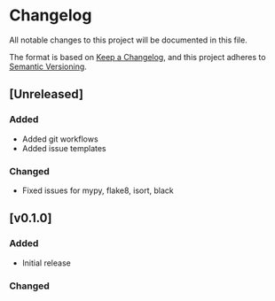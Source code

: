 # Changelog

All notable changes to this project will be documented in this file.

The format is based on [Keep a Changelog](https://keepachangelog.com/en/1.1.0/),
and this project adheres to [Semantic Versioning](https://semver.org/spec/v2.0.0.html).

## [Unreleased]

### Added

- Added git workflows
- Added issue templates

### Changed

- Fixed issues for mypy, flake8, isort, black

## [v0.1.0]

### Added

- Initial release

### Changed
